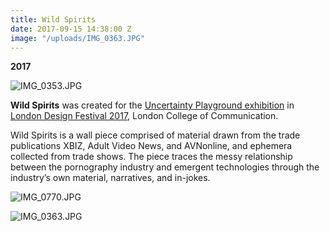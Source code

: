 ```yaml
---
title: Wild Spirits
date: 2017-09-15 14:38:00 Z
image: "/uploads/IMG_0363.JPG"
---
```


**2017**

![IMG_0353.JPG](/uploads/IMG_0353.JPG)

**Wild Spirits** was created for the [Uncertainty Playground exhibition](http://uncertaintyplayground.com/) in [London Design Festival 2017](http://www.londondesignfestival.com/), London College of Communication.

Wild Spirits is a wall piece comprised of material drawn from the trade publications XBIZ, Adult Video News, and AVNonline, and ephemera collected from trade shows. The piece traces the messy relationship between the pornography industry and emergent technologies through the industry’s own material, narratives, and in-jokes.

![IMG_0770.JPG](/uploads/IMG_0770.JPG)

![IMG_0363.JPG](/uploads/IMG_0363.JPG)